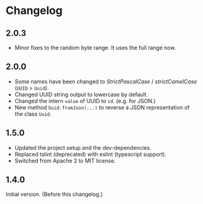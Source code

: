 # Changelog

## 2.0.3

- Minor fixes to the random byte range. It uses the full range now.

## 2.0.0

- Some names have been changed to _StrictPascalCase_ / _strictCamelCase_ (`UUID` > `Uuid`).
- Changed UUID string output to lowercase by default.
- Changed the intern `value` of UUID to `id`. (e.g. for JSON.)
- New method `Uuid.fromJson(...)` to reverse a JSON representation of the class `Uuid`.

## 1.5.0

- Updated the project setup and the dev-dependencies.
- Replaced tslint (deprecated) with eslint (typescript support).
- Switched from Apache 2 to MIT license.

## 1.4.0

Initial version. (Before this changelog.)
